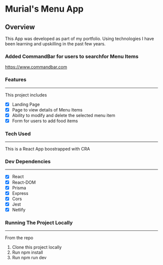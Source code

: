 # Murial's Menu App

## Overview

This App was developed as part of my portfolio. Using technologies I have been learning and upskilling in the past few years.

### Added CommandBar for users to searchfor Menu Items 
https://www.commandbar.com

### Features
-------------------------------------------------
This project includes 

- [X] Landing Page 
- [X] Page to view details of Menu Items
- [X] Ability to modify and delete the selected menu item
- [X] Form for users to add food items

### Tech Used 
---------------------------------------------------
This is a React App boostrapped with CRA

### Dev Dependencies
---------------------------------------------------
- [X] React
- [X] React-DOM
- [X] Prisma
- [X] Express
- [X] Cors
- [X] Jest
- [X] Netlify

### Running The Project Locally
---------------------------------------------------------
From the repo
1. Clone this project locally
2. Run npm install
3. Run npm run dev








